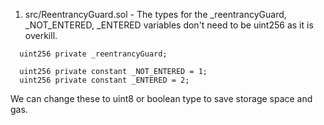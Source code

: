 1) src/ReentrancyGuard.sol - The types for the _reentrancyGuard, _NOT_ENTERED, _ENTERED variables don't need to be uint256 as it is overkill.

```
  uint256 private _reentrancyGuard;

  uint256 private constant _NOT_ENTERED = 1;
  uint256 private constant _ENTERED = 2;
```

We can change these to uint8 or boolean type to save storage space and gas.